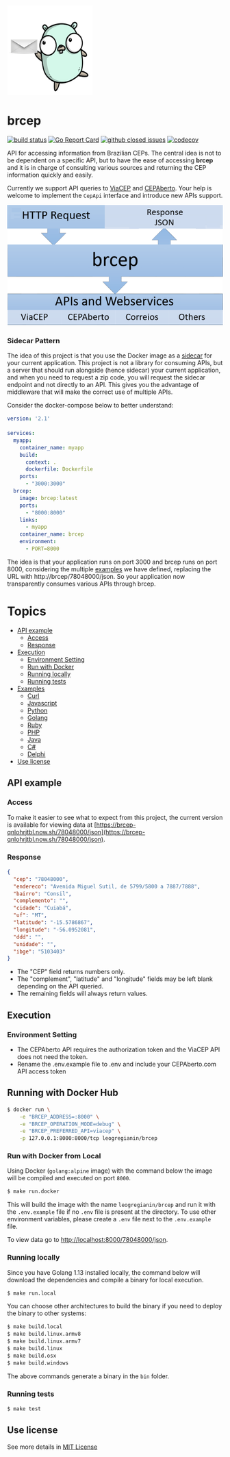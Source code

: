 ![brcepgopher](docs/img/gopher.png)

# brcep 

[![build status](https://img.shields.io/travis/leogregianin/brcep/master.svg?style=flat-square)](https://travis-ci.org/leogregianin/brcep) [![Go Report Card](https://goreportcard.com/badge/github.com/leogregianin/brcep)](https://goreportcard.com/report/github.com/leogregianin/brcep) [![github closed issues](https://img.shields.io/github/issues-closed-raw/leogregianin/brcep.svg?style=flat-square)](https://github.com/leogregianin/brcep/issues?q=is%3Aissue+is%3Aclosed) [![codecov](https://codecov.io/gh/leogregianin/brcep/branch/master/graph/badge.svg)](https://codecov.io/gh/leogregianin/brcep)

API for accessing information from Brazilian CEPs. The central idea is not to be dependent on a specific API, but to have the ease of accessing __brcep__ and it is in charge of consulting various sources and returning the CEP information quickly and easily.

Currently we support API queries to [ViaCEP](http://viacep.com.br) and [CEPAberto](http://cepaberto.com). Your help is welcome to implement the `CepApi` interface and introduce new APIs support.

![brcep](docs/img/brcep.png)

### Sidecar Pattern

The idea of this project is that you use the Docker image as a [sidecar](https://dzone.com/articles/sidecar-design-pattern-in-your-microservices-ecosy-1) for your current application. This project is not a library for consuming APIs, but a server that should run alongside (hence sidecar) your current application, and when you need to request a zip code, you will request the sidecar endpoint and not directly to an API. This gives you the advantage of middleware that will make the correct use of multiple APIs. 

Consider the docker-compose below to better understand:

```yaml
version: '2.1'

services:
  myapp:
    container_name: myapp
    build:
      context: .
      dockerfile: Dockerfile
    ports:
      - "3000:3000"
  brcep:
    image: brcep:latest
    ports:
      - "8000:8000"
    links:
      - myapp
    container_name: brcep
    environment:
      - PORT=8000
```

The idea is that your application runs on port 3000 and brcep runs on port 8000, considering the multiple [examples](./docs/examples.md) we have defined, replacing the URL with http://brcep/78048000/json. So your application now transparently consumes various APIs through brcep.

Topics
=================

  * [API example](#api-example)
  	* [Access](#access)
  	* [Response](#response)
  * [Execution](#Execution)
  	* [Environment Setting](#environment-setting)
  	* [Run with Docker](#run-with-docker)
  	* [Running locally](#running-locally)
  	* [Running tests](#running-tests)
  * [Examples](./docs/examples.md)
	* [Curl](./docs/examples.md#curl)
	* [Javascript](./docs/examples.md#javascript)
	* [Python](./docs/examples.md#python)
	* [Golang](./docs/examples.md#golang)
	* [Ruby](./docs/examples.md#ruby)
	* [PHP](./docs/examples.md#php)
	* [Java](./docs/examples.md#java)
	* [C#](./docs/examples.md#c-sharp)
	* [Delphi](./docs/examples.md#delphi)
  * [Use license](#use-license)


## API example

### Access

To make it easier to see what to expect from this project, the current version is available for viewing data at
[https://brcep-qnlohrjtbl.now.sh/78048000/json](https://brcep-qnlohrjtbl.now.sh/78048000/json).

### Response

```json
{
  "cep": "78048000",
  "endereco": "Avenida Miguel Sutil, de 5799/5800 a 7887/7888",
  "bairro": "Consil",
  "complemento": "",
  "cidade": "Cuiabá",
  "uf": "MT",
  "latitude": "-15.5786867",
  "longitude": "-56.0952081",
  "ddd": "",
  "unidade": "",
  "ibge": "5103403"
}
```

* The "CEP" field returns numbers only.
* The "complement", "latitude" and "longitude" fields may be left blank depending on the API queried.
* The remaining fields will always return values.

## Execution

### Environment Setting

* The CEPAberto API requires the authorization token and the ViaCEP API does not need the token.
* Rename the .env.example file to .env and include your CEPAberto.com API access token

## Running with Docker Hub

```bash
$ docker run \
    -e "BRCEP_ADDRESS=:8000" \
    -e "BRCEP_OPERATION_MODE=debug" \
    -e "BRCEP_PREFERRED_API=viacep" \
    -p 127.0.0.1:8000:8000/tcp leogregianin/brcep
```

### Run with Docker from Local

Using Docker (`golang:alpine` image) with the command below the image will be compiled and executed on port `8000`. 

```sh
$ make run.docker
```

This will build the image with the name `leogregianin/brcep` and run it with the `.env.example` file if no `.env` file is present at the directory. To use other environment variables, please create a `.env` file next to the `.env.example` file.

To view data go to [http://localhost:8000/78048000/json](http://localhost:8000/78048000/json).

### Running locally

Since you have Golang 1.13 installed locally, the command below will download the dependencies and compile a binary for local execution.

```sh
$ make run.local
```

You can choose other architectures to build the binary if you need to deploy the binary to other systems:

```bash
$ make build.local
$ make build.linux.armv8
$ make build.linux.armv7
$ make build.linux
$ make build.osx
$ make build.windows
```

The above commands generate a binary in the `bin` folder.

### Running tests

```sh
$ make test
```

## Use license

See more details in [MIT License](LICENSE)

